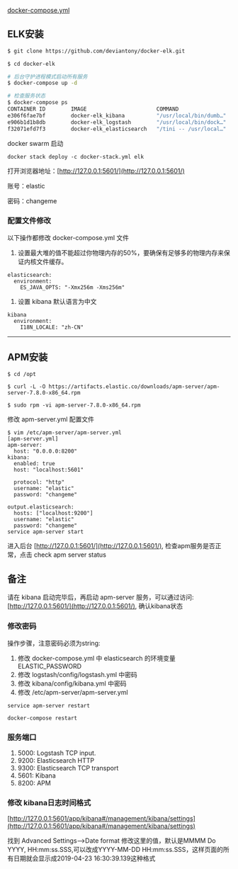 [docker-compose.yml](https://www.notion.so/docker-compose-yml-9f2efc4fc2a344f58ecf3418836603b4)

## **ELK安装**

```bash
$ git clone https://github.com/deviantony/docker-elk.git

$ cd docker-elk

# 后台守护进程模式启动所有服务
$ docker-compose up -d

# 检查服务状态
$ docker-compose ps
CONTAINER ID        IMAGE                      COMMAND                  CREATED             STATUS              PORTS                                                                              NAMES
e306f6fae7bf        docker-elk_kibana          "/usr/local/bin/dumb…"   16 seconds ago      Up 14 seconds       0.0.0.0:5601->5601/tcp                                                             docker-elk_kibana_1
e906b1d1b8db        docker-elk_logstash        "/usr/local/bin/dock…"   16 seconds ago      Up 14 seconds       0.0.0.0:5000->5000/tcp, 0.0.0.0:9600->9600/tcp, 0.0.0.0:5000->5000/udp, 5044/tcp   docker-elk_logstash_1
f32071efd7f3        docker-elk_elasticsearch   "/tini -- /usr/local…"   16 seconds ago      Up 15 seconds       0.0.0.0:9200->9200/tcp, 0.0.0.0:9300->9300/tcp                                     docker-elk_elasticsearch_1
```

docker swarm 启动

```
docker stack deploy -c docker-stack.yml elk
```

打开浏览器地址：[http://127.0.0.1:5601/](http://127.0.0.1:5601/)

账号：elastic

密码：changeme

### **配置文件修改**

以下操作都修改 docker-compose.yml 文件

1. 设置最大堆的值不能超过你物理内存的50%，要确保有足够多的物理内存来保证内核文件缓存。

```
elasticsearch:
  environment:
    ES_JAVA_OPTS: "-Xmx256m -Xms256m"
```

1. 设置 kibana 默认语言为中文

```
kibana
  environment:
    I18N_LOCALE: "zh-CN"
```

---

## **APM安装**

```
$ cd /opt

$ curl -L -O https://artifacts.elastic.co/downloads/apm-server/apm-server-7.8.0-x86_64.rpm

$ sudo rpm -vi apm-server-7.8.0-x86_64.rpm
```

修改 apm-server.yml 配置文件

```
$ vim /etc/apm-server/apm-server.yml
[apm-server.yml]
apm-server:
  host: "0.0.0.0:8200"
kibana:
  enabled: true
  host: "localhost:5601"

  protocol: "http"
  username: "elastic"
  password: "changeme"

output.elasticsearch:
  hosts: ["localhost:9200"]
  username: "elastic"
  password: "changeme"
service apm-server start
```

进入后台 [http://127.0.0.1:5601/](http://127.0.0.1:5601/), 检查apm服务是否正常，点击 check apm server status

## **备注**

请在 kibana 启动完毕后，再启动 apm-server 服务，可以通过访问: [http://127.0.0.1:5601/](http://127.0.0.1:5601/), 确认kibana状态

### **修改密码**

操作步骤，注意密码必须为string:

1. 修改 docker-compose.yml 中 elasticsearch 的环境变量 ELASTIC_PASSWORD
2. 修改 logstash/config/logstash.yml 中密码
3. 修改 kibana/config/kibana.yml 中密码
4. 修改 /etc/apm-server/apm-server.yml

```
service apm-server restart

docker-compose restart
```

### **服务端口**

1. 5000: Logstash TCP input.
2. 9200: Elasticsearch HTTP
3. 9300: Elasticsearch TCP transport
4. 5601: Kibana
5. 8200: APM

### **修改 kibana日志时间格式**

[http://127.0.0.1:5601/app/kibana#/management/kibana/settings](http://127.0.0.1:5601/app/kibana#/management/kibana/settings)

找到 Advanced Settings-->Date format 修改这里的值，默认是MMMM Do YYYY, HH:mm:ss.SSS,可以改成YYYY-MM-DD HH:mm:ss.SSS，这样页面的所有日期就会显示成2019-04-23 16:30:39.139这种格式